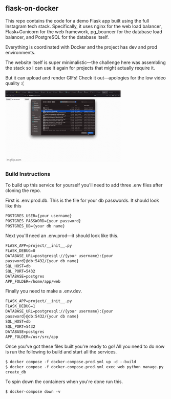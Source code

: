 ## flask-on-docker

This repo contains the code for a demo Flask app built using the full Instagram tech stack. Specifically, it uses nginx for the web load balancer, Flask+Gunicorn  for the web framework, pg\_bouncer for the database load balancer, and PostgreSQL for the database itself. 

Everything is coordinated with Docker and the project has dev and prod environments.

The website itself is super minimalistic—the challenge here was assembling the stack so I can use it again for projects that might actually require it.

But it can upload and render GIFs! Check it out—apologies for the low video quality :(

![Demo of uploading and rendering the gif!](https://github.com/RowanGray472/flask-on-docker/blob/main/9lhe8x.gif)

### Build Instructions

To build up this service for yourself you'll need to add three .env files after cloning the repo.

First is .env.prod.db. This is the file for your db passwords. It should look like this

```
POSTGRES_USER={your username}
POSTGRES_PASSWORD={your password}
POSTGRES_DB={your db name}
```

Next you'll need an .env.prod—it should look like this.

```
FLASK_APP=project/__init__.py
FLASK_DEBUG=0
DATABASE_URL=postgresql://{your username}:{your password}@db:5432/{your db name}
SQL_HOST=db
SQL_PORT=5432
DATABASE=postgres
APP_FOLDER=/home/app/web
```

Finally you need to make a .env.dev.

```
FLASK_APP=project/__init__.py
FLASK_DEBUG=1
DATABASE_URL=postgresql://{your username}:{your password}@db:5432/{your db name}
SQL_HOST=db
SQL_PORT=5432
DATABASE=postgres
APP_FOLDER=/usr/src/app
```

Once you've got these files built you're ready to go! All you need to do now is run the following to build and start all the services.

```
$ docker compose -f docker-compose.prod.yml up -d --build
$ docker compose -f docker-compose.prod.yml exec web python manage.py create_db
```

To spin down the containers when you're done run this.

```
$ docker-compose down -v
```
